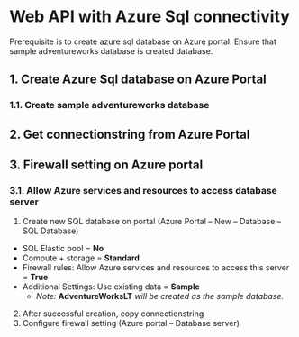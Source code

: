 # Web API with Azure Sql connectivity
Prerequisite is to create azure sql database on Azure portal. Ensure that sample adventureworks database is created database.

## 1. Create Azure Sql database on Azure Portal

### 1.1. Create sample adventureworks database

## 2. Get connectionstring from Azure Portal

## 3. Firewall setting on Azure portal

### 3.1. Allow Azure services and resources to access database server



1. Create new SQL database on portal (Azure Portal – New – Database – SQL Database)

- SQL Elastic pool = **No**
- Compute + storage = **Standard**
- Firewall rules: Allow Azure services and resources to access this server = **True**
- Additional Settings: Use existing data = **Sample**
  - _Note:_ **AdventureWorksLT** _will be created as the sample database._

2. After successful creation, copy connectionstring
3. Configure firewall setting (Azure portal – Database server)
